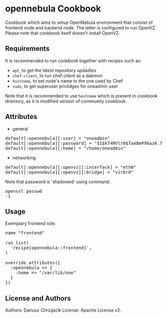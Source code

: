 opennebula Cookbook
===================
Cookbook which aims to setup OpenNebula environment that consist of frontend node and backend node. The latter is configured to run OpenVZ. Please note that cookbook itself doesn't install OpenVZ.

Requirements
------------

It is recommended to run cookbook together with recipes such as:
- `apt`, to get the latest repository updadtes
- `chef-client`, to run chef-client as a daemon
- `hostname`, to set node's name to the one used by Chef
- `sudo`, to get superuser privlidges for oneadmin user

Note that it is recommended to use `hostname` which is present in cookbook directory, as it is modified version of community cookbook.

Attributes
----------

* general
<pre>
default[:opennebula][:user] = "oneadmin"
default[:opennebula][:password] = "$1$kT4MVlr0$TaA8mP96az6.7Eb7.7K3Y/"
default[:opennebula][:home] = "/home/oneadmin"
</pre>
* networking
<pre>
default[:opennebula][:openvz][:interface] = "eth0"
default[:opennebula][:openvz][:bridge] = "virbr0"
</pre>

Note that password is 'shadowed' using command: <pre>openssl passwd -1 <password></pre>

Usage
-----

Exemplary frontend role:
<pre>
name "frontend"

run_list(
  'recipe[opennebula::frontend]',
)

override_attributes({
  :opennebula => {
    :home => "/var/lib/one"
  }
})
</pre>

License and Authors
-------------------

Authors: Dariusz Chrząścik
License: Apache License v2.
